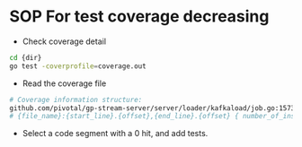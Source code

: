 # SOP For test coverage decreasing

- Check coverage detail
  
```bash 
cd {dir}
go test -coverprofile=coverage.out
```

- Read the coverage file

```bash
# Coverage information structure:
github.com/pivotal/gp-stream-server/server/loader/kafkaload/job.go:1573.70,1575.19 2 0
# {file_name}:{start_line}.{offset},{end_line}.{offset} { number_of_instructions} {hit_count}
```

- Select a code segment with a 0 hit, and add tests.